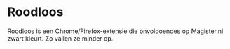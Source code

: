 # Roodloos
Roodloos is een Chrome/Firefox-extensie die onvoldoendes op Magister.nl zwart kleurt. Zo vallen ze minder op.
